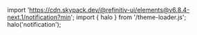 <!--
type: template
name: notification
-->

import 'https://cdn.skypack.dev/@refinitiv-ui/elements@v6.8.4-next.1/notification?min';
import { halo } from '/theme-loader.js';
halo('notification');